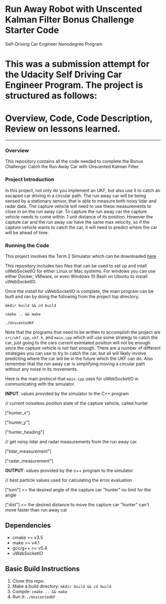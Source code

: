 # Run Away Robot with Unscented Kalman Filter Bonus Challenge Starter Code
Self-Driving Car Engineer Nanodegree Program
# This was a submission attempt for the Udacity Self Driving Car Engineer Program. The project is structured as follows:
# Overview, Code, Code Description, Review on lessons learned.

---

### Overview

This repository contains all the code needed to complete the Bonus Challenge: Catch the Run Away Car with Unscented Kalman Filter.

### Project Introduction

In this project, not only do you implement an UKF, but also use it to catch an escaped car driving in a circular path. 
The run away car will be being sensed by a stationary sensor, that is able to measure both noisy lidar and radar data. The capture vehicle will need to use these measurements to close in on the run away car. To capture the run away car the capture vehicle needs to come within .1 unit distance of its position. However the capture car and the run away car have the same max velocity, so if the capture vehicle wants to catch the car, it will need to predict where the car will be ahead of time.

### Running the Code

This project involves the Term 2 Simulator which can be downloaded [here](https://github.com/udacity/self-driving-car-sim/releases)

This repository includes two files that can be used to set up and intall uWebSocketIO for either Linux or Mac systems. For windows you can use either Docker, VMware, or even Windows 10 Bash on Ubuntu to install uWebSocketIO.

Once the install for uWebSocketIO is complete, the main program can be built and ran by doing the following from the project top directory.

`mkdir build && cd build`

`cmake .. && make` 

`./UnscentedKF`

Note that the programs that need to be written to accomplish the project are `src/ukf.cpp`, `ukf.h`, and `main.cpp` which will use some strategy to catch the car, just going to the cars current esimtated position will not be enough since the capture vehicle is not fast enough. There are a number of different strategies you can use to try to catch the car, but all will likely involve predicting where the car will be in the future which the UKF can do. Also remember that the run away car is simplifying moving a circular path without any noise in its movements.


Here is the main protocol that `main.cpp` uses for uWebSocketIO in communicating with the simulator.

**INPUT**: values provided by the simulator to the C++ program



// current noiseless position state of the capture vehicle, called hunter

["hunter_x"]

["hunter_y"]

["hunter_heading"]

// get noisy lidar and radar measurements from the run away car.

["lidar_measurement"]

["radar_measurement"]


**OUTPUT**: values provided by the c++ program to the simulator

// best particle values used for calculating the error evaluation

["turn"] <= the desired angle of the capture car "hunter" no limit for the angle

["dist"] <= the desired distance to move the capture car "hunter" can't move faster than run away car



## Dependencies

* cmake >= v3.5
* make >= v4.1
* gcc/g++ >= v5.4
* uWebSocketIO

## Basic Build Instructions

1. Clone this repo.
2. Make a build directory: `mkdir build && cd build`
3. Compile: `cmake .. && make`
4. Run it: `./UnscentedKF` 

